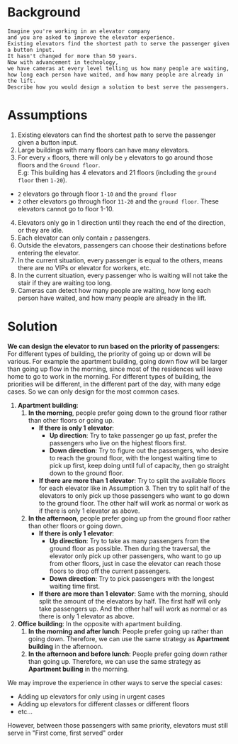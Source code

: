 # Background
```
Imagine you're working in an elevator company
and you are asked to improve the elevator experience.
Existing elevators find the shortest path to serve the passenger given a button input. 
It hasn't changed for more than 50 years.
Now with advancement in technology, 
we have cameras at every level telling us how many people are waiting,
how long each person have waited, and how many people are already in the lift.
Describe how you would design a solution to best serve the passengers.
```

# Assumptions
1. Existing elevators can find the shortest path to serve the passenger given a button input.
2. Large buildings with many floors can have many elevators.
3. For every `x` floors, there will only be `y` elevators to go around those floors and the `Ground floor`. <br>
E.g: This building has 4 elevators and 21 floors (including the `ground floor` then `1-20`).
  - `2` elevators go through floor `1-10` and the `ground floor`
  - `2` other elevators go through floor `11-20` and the `ground floor`. These elevators cannot go to floor 1-10. <br>
    
4. Elevators only go in 1 direction until they reach the end of the direction, or they are idle.
5. Each elevator can only contain `z` passengers.
6. Outside the elevators, passengers can choose their destinations before entering the elevator.
7. In the current situation, every passenger is equal to the others, means there are no VIPs or elevator for workers, etc.
8. In the current situation, every passenger who is waiting will not take the stair if they are waiting too long.
9. Cameras can detect how many people are waiting, how long each person have waited, and how many people are already in the lift.

# Solution
__We can design the elevator to run based on the priority of passengers__: For different types of building, the priority of going up or down will be various.
For example the apartment building, going down flow will be larger than going up flow in the morning,
since most of the residences will leave home to go to work in the morning. 
For different types of building, the priorities will be different, in the different part of the day, with many edge cases.
So we can only design for the most common cases.

1. __Apartment building__:
   1. __In the morning__, people prefer going down to the ground floor rather than other floors or going up.
        - __If there is only 1 elevator__:
            - __Up direction__: Try to take passenger go up fast, prefer the passengers who live on the highest floors first.
            - __Down direction__: Try to figure out the passengers, who desire to reach the ground floor, with the longest waiting time to pick up first, keep doing until full of capacity, then go straight down to the ground floor.
        - __If there are more than 1 elevator__: Try to split the available floors for each elevator like in Assumption 3. Then try to split half of the elevators to only pick up those passengers who want to go down to the ground floor.
           The other half will work as normal or work as if there is only 1 elevator as above.
   2. __In the afternoon__, people prefer going up from the ground floor rather than other floors or going down.
        - __If there is only 1 elevator__:
            - __Up direction__: Try to take as many passengers from the ground floor as possible. Then during the traversal, the elevator only pick up other passengers, who want to go up from other floors, just in case the elevator can reach those floors to drop off the current passengers.
            - __Down direction__: Try to pick passengers with the longest waiting time first.
        - __If there are more than 1 elevator__: Same with the morning, should split the amount of the elevators by half. The first half will only take passengers up. And the other half will work as normal or as there is only 1 elevator as above.
2. __Office building__: In the opposite with apartment building.
   1. __In the morning and after lunch__: People prefer going up rather than going down. Therefore, we can use the same strategy as __Apartment building__ in the afternoon.
   2. __In the afternoon and before lunch__: People prefer going down rather than going up. Therefore, we can use the same strategy as __Apartment builing__ in the morning.
    
We may improve the experience in other ways to serve the special cases:
- Adding up elevators for only using in urgent cases
- Adding up elevators for different classes or different floors
- etc...

However, between those passengers with same priority, elevators must still serve in "First come, first served" order
